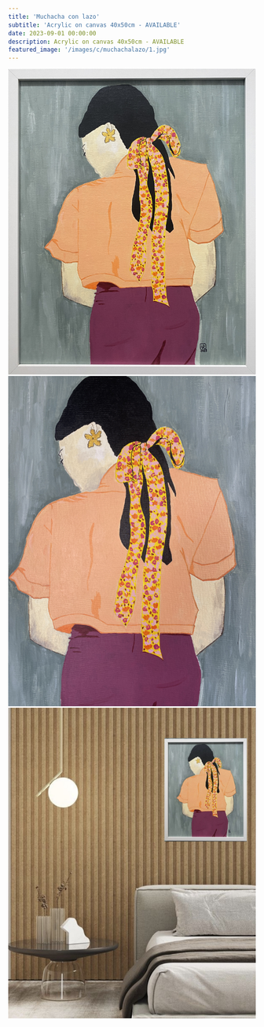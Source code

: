 ```yaml
---
title: 'Muchacha con lazo'
subtitle: 'Acrylic on canvas 40x50cm - AVAILABLE'
date: 2023-09-01 00:00:00
description: Acrylic on canvas 40x50cm - AVAILABLE
featured_image: '/images/c/muchachalazo/1.jpg'
---
```


<div class="gallery" data-columns="1">
	<img src="/images/c/muchachalazo/1.jpg">
	<img src="/images/c/muchachalazo/2.jpg">
	<img src="/images/c/muchachalazo/3.jpg">
</div>

